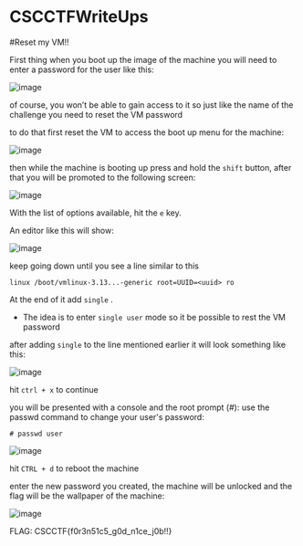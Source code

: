 # CSCCTFWriteUps

#Reset my VM!!

First thing when you boot up the image of the machine you will need to enter a password for the user like this:

![image](https://user-images.githubusercontent.com/89404773/211173893-03de046d-4988-4080-94fa-b6c35e79dce7.png)



of course, you won’t be able to gain access to it so just like the name of the challenge you need to reset the VM password

to do that first reset the VM to access the boot up menu for the machine:

![image](https://user-images.githubusercontent.com/89404773/211173946-21e95245-ac28-4e54-8ac0-115e67e58988.png)

then while the machine is booting up press and hold the ``` shift ``` button, after that you will be promoted to the following screen:

![image](https://user-images.githubusercontent.com/89404773/211173982-3dbdaac4-13d2-4994-832e-5a8795b72ee9.png)

With the list of options available, hit the ``` e ``` key.

An editor like this will show:

![image](https://user-images.githubusercontent.com/89404773/211174042-e4562765-2a96-42ff-89b7-fdf3652fb419.png)

keep going down until you see a line similar to this 

``` linux /boot/vmlinux-3.13...-generic root=UUID=<uuid> ro ```

At the end of it add ``` single ``` .

* The idea is to enter ``` single user ``` mode so it be possible to rest the VM password

after adding ```single``` to the line mentioned earlier it will look something like this:

![image](https://user-images.githubusercontent.com/89404773/211174131-d16f0958-d9fb-4438-9074-2d076153fe74.png)

hit ``` ctrl + x ``` to continue

you will be presented with a console and the root prompt (#): use the passwd command to change your user's password:

``` # passwd user ```

![image](https://user-images.githubusercontent.com/89404773/211174172-454990fb-813e-4c8d-ab0e-8eb1232d8856.png)

hit ``` CTRL + d ``` to reboot the machine

enter the new password you created, the machine will be unlocked and the flag will be the wallpaper of the machine:

![image](https://user-images.githubusercontent.com/89404773/211174221-8255721d-8498-4f4b-8344-1f46cfbaeeb2.png)

FLAG: CSCCTF{f0r3n51c5_g0d_n1ce_j0b!!}
